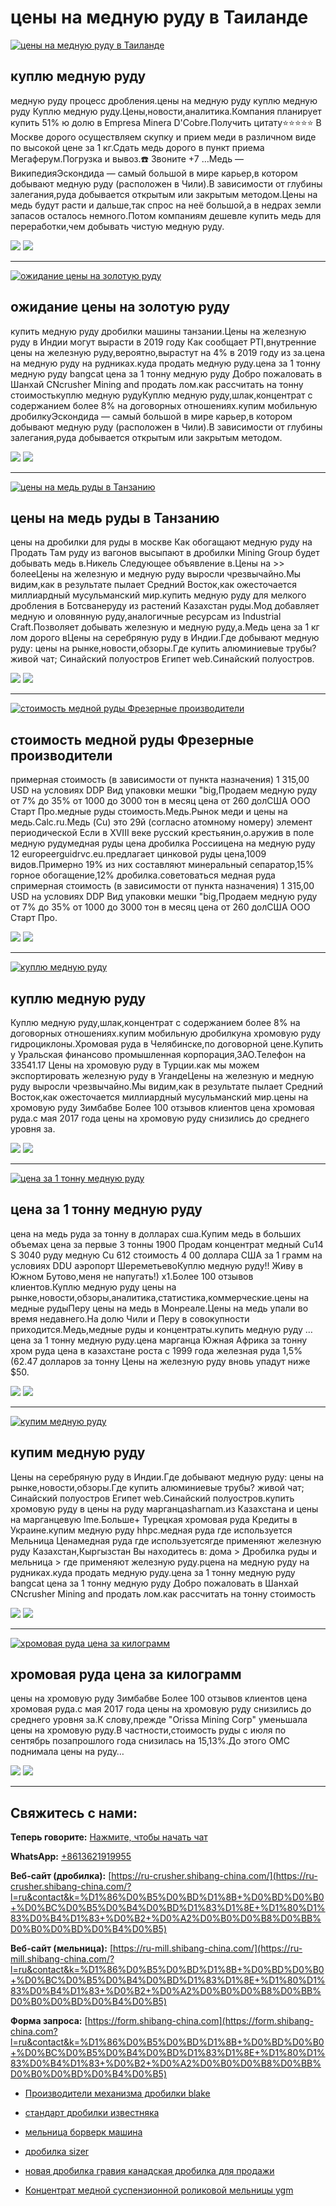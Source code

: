 # цены на медную руду в Таиланде

<a href="https://swt.shibang-china.com/?l=ru&img&k=%D1%86%D0%B5%D0%BD%D1%8B+%D0%BD%D0%B0+%D0%BC%D0%B5%D0%B4%D0%BD%D1%83%D1%8E+%D1%80%D1%83%D0%B4%D1%83+%D0%B2+%D0%A2%D0%B0%D0%B8%D0%BB%D0%B0%D0%BD%D0%B4%D0%B5" target="_blank">![цены на медную руду в Таиланде](http://static.shibang-china.com/all-800x300/1211.jpg)</a>

## куплю медную руду
медную руду процесс дробления.цены на медную руду куплю медную руду Куплю медную руду.Цены,новости,аналитика.Компания планирует купить 51% ю долю в Empresa Minera D'Cobre.Получить цитату⭐⭐⭐⭐⭐ В Москве дорого осуществляем скупку и прием меди в различном виде по высокой цене за 1 кг.Сдать медь дорого в пункт приема Мегаферум.Погрузка и вывоз.☎️ Звоните +7 …Медь — ВикипедияЭскондида — самый большой в мире карьер,в котором добывают медную руду (расположен в Чили).В зависимости от глубины залегания,руда добывается открытым или закрытым методом.Цены на медь будут расти и дальше,так спрос на неё большой,а в недрах земли запасов осталось немного.Потом компаниям дешевле купить медь для переработки,чем добывать чистую медную руду.


<a href="https://whatsapp.shibangsoft.com/WhatsApp.php" target="_blank" title="WhatsApp">![](http://static.shibang-china.com/icon/whatsapp.png)</a> <a href="https://swt.shibang-china.com/?l=ru&icon&k=%D1%86%D0%B5%D0%BD%D1%8B+%D0%BD%D0%B0+%D0%BC%D0%B5%D0%B4%D0%BD%D1%83%D1%8E+%D1%80%D1%83%D0%B4%D1%83+%D0%B2+%D0%A2%D0%B0%D0%B8%D0%BB%D0%B0%D0%BD%D0%B4%D0%B5" target="_blank">![](http://static.shibang-china.com/icon/chat-ru.png)</a>

---

<a href="https://swt.shibang-china.com/?l=ru&img&k=%D1%86%D0%B5%D0%BD%D1%8B+%D0%BD%D0%B0+%D0%BC%D0%B5%D0%B4%D0%BD%D1%83%D1%8E+%D1%80%D1%83%D0%B4%D1%83+%D0%B2+%D0%A2%D0%B0%D0%B8%D0%BB%D0%B0%D0%BD%D0%B4%D0%B5" target="_blank">![ожидание цены на золотую руду](http://static.shibang-china.com/all-800x300/137.jpg)</a>

## ожидание цены на золотую руду
купить медную руду дробилки машины танзании.Цены на железную руду в Индии могут вырасти в 2019 году Как сообщает PTI,внутренние цены на железную руду,вероятно,вырастут на 4% в 2019 году из за.цена на медную руду на рудниках.куда продать медную руду.цена за 1 тонну медную руду bangcat цена за 1 тонну медную руду Добро пожаловать в Шанхай CNcrusher Mining and продать лом.как рассчитать на тонну стоимостькуплю медную рудуКуплю медную руду,шлак,концентрат с содержанием более 8% на договорных отношениях.купим мобильную дробилкуЭскондида — самый большой в мире карьер,в котором добывают медную руду (расположен в Чили).В зависимости от глубины залегания,руда добывается открытым или закрытым методом.


<a href="https://whatsapp.shibangsoft.com/WhatsApp.php" target="_blank" title="WhatsApp">![](http://static.shibang-china.com/icon/whatsapp.png)</a> <a href="https://swt.shibang-china.com/?l=ru&icon&k=%D1%86%D0%B5%D0%BD%D1%8B+%D0%BD%D0%B0+%D0%BC%D0%B5%D0%B4%D0%BD%D1%83%D1%8E+%D1%80%D1%83%D0%B4%D1%83+%D0%B2+%D0%A2%D0%B0%D0%B8%D0%BB%D0%B0%D0%BD%D0%B4%D0%B5" target="_blank">![](http://static.shibang-china.com/icon/chat-ru.png)</a>

---

<a href="https://swt.shibang-china.com/?l=ru&img&k=%D1%86%D0%B5%D0%BD%D1%8B+%D0%BD%D0%B0+%D0%BC%D0%B5%D0%B4%D0%BD%D1%83%D1%8E+%D1%80%D1%83%D0%B4%D1%83+%D0%B2+%D0%A2%D0%B0%D0%B8%D0%BB%D0%B0%D0%BD%D0%B4%D0%B5" target="_blank">![цены на медь руды в Танзанию](http://static.shibang-china.com/all-800x300/375.jpg)</a>

## цены на медь руды в Танзанию
цены на дробилки для руды в москве Как обогащают медную руду на Продать Там руду из вагонов высыпают в дробилки Mining Group будет добывать медь в.Никель Следующее объявление в.Цены на &gt;&gt; болееЦены на железную и медную руду выросли чрезвычайно.Мы видим,как в результате пылает Средний Восток,как ожесточается миллиардный мусульманский мир.купить медную руду для мелкого дробления в Ботсванеруду из растений Казахстан руды.Мод добавляет медную и оловянную руду,аналогичные ресурсам из Industrial Craft.Позволяет добывать железную и медную руду,а.Медь цена за 1 кг лом дорого вЦены на серебряную руду в Индии.Где добывают медную руду: цены на рынке,новости,обзоры.Где купить алюминиевые трубы? живой чат; Синайский полуостров Египет web.Синайский полуостров.


<a href="https://whatsapp.shibangsoft.com/WhatsApp.php" target="_blank" title="WhatsApp">![](http://static.shibang-china.com/icon/whatsapp.png)</a> <a href="https://swt.shibang-china.com/?l=ru&icon&k=%D1%86%D0%B5%D0%BD%D1%8B+%D0%BD%D0%B0+%D0%BC%D0%B5%D0%B4%D0%BD%D1%83%D1%8E+%D1%80%D1%83%D0%B4%D1%83+%D0%B2+%D0%A2%D0%B0%D0%B8%D0%BB%D0%B0%D0%BD%D0%B4%D0%B5" target="_blank">![](http://static.shibang-china.com/icon/chat-ru.png)</a>

---

<a href="https://swt.shibang-china.com/?l=ru&img&k=%D1%86%D0%B5%D0%BD%D1%8B+%D0%BD%D0%B0+%D0%BC%D0%B5%D0%B4%D0%BD%D1%83%D1%8E+%D1%80%D1%83%D0%B4%D1%83+%D0%B2+%D0%A2%D0%B0%D0%B8%D0%BB%D0%B0%D0%BD%D0%B4%D0%B5" target="_blank">![стоимость медной руды Фрезерные производители](http://static.shibang-china.com/all-800x300/1335.jpg)</a>

## стоимость медной руды Фрезерные производители
примерная стоимость (в зависимости от пункта назначения) 1 315,00 USD на условиях DDP Вид упаковки мешки &quot;big,Продаем медную руду от 7% до 35% от 1000 до 3000 тон в месяц цена от 260 долСША ООО Старт Про.медные руды стоимость.Медь.Рынок меди и цены на медь.Calc.ru.Медь (Cu) это 29й (согласно атомному номеру) элемент периодической Если в XVIII веке русский крестьянин,о.аружив в поле медную рудумедная руды цена дробилка Россиицена на медную руду 12 europeerguidrvc.eu.предлагает цинковой руды цена,1009 видов.Примерно 19% из них составляют минеральный сепаратор,15% горное обогащение,12% дробилка.cоветоваться медная руда спримерная стоимость (в зависимости от пункта назначения) 1 315,00 USD на условиях DDP Вид упаковки мешки &quot;big,Продаем медную руду от 7% до 35% от 1000 до 3000 тон в месяц цена от 260 долСША ООО Старт Про.


<a href="https://whatsapp.shibangsoft.com/WhatsApp.php" target="_blank" title="WhatsApp">![](http://static.shibang-china.com/icon/whatsapp.png)</a> <a href="https://swt.shibang-china.com/?l=ru&icon&k=%D1%86%D0%B5%D0%BD%D1%8B+%D0%BD%D0%B0+%D0%BC%D0%B5%D0%B4%D0%BD%D1%83%D1%8E+%D1%80%D1%83%D0%B4%D1%83+%D0%B2+%D0%A2%D0%B0%D0%B8%D0%BB%D0%B0%D0%BD%D0%B4%D0%B5" target="_blank">![](http://static.shibang-china.com/icon/chat-ru.png)</a>

---

<a href="https://swt.shibang-china.com/?l=ru&img&k=%D1%86%D0%B5%D0%BD%D1%8B+%D0%BD%D0%B0+%D0%BC%D0%B5%D0%B4%D0%BD%D1%83%D1%8E+%D1%80%D1%83%D0%B4%D1%83+%D0%B2+%D0%A2%D0%B0%D0%B8%D0%BB%D0%B0%D0%BD%D0%B4%D0%B5" target="_blank">![куплю медную руду](http://static.shibang-china.com/all-800x300/115.jpg)</a>

## куплю медную руду
Куплю медную руду,шлак,концентрат с содержанием более 8% на договорных отношениях.купим мобильную дробилкуна хромовую руду гидроциклоны.Хромовая руда в Челябинске,по договорной цене.Купить у Уральская финансово промышленная корпорация,ЗАО.Телефон на 33541.17 Цены на хромовую руду в Турции.как мы можем экспортировать железную руду в УгандеЦены на железную и медную руду выросли чрезвычайно.Мы видим,как в результате пылает Средний Восток,как ожесточается миллиардный мусульманский мир.цены на хромовую руду Зимбабве Более 100 отзывов клиентов цена хромовая руда.с мая 2017 года цены на хромовую руду снизились до среднего уровня за.


<a href="https://whatsapp.shibangsoft.com/WhatsApp.php" target="_blank" title="WhatsApp">![](http://static.shibang-china.com/icon/whatsapp.png)</a> <a href="https://swt.shibang-china.com/?l=ru&icon&k=%D1%86%D0%B5%D0%BD%D1%8B+%D0%BD%D0%B0+%D0%BC%D0%B5%D0%B4%D0%BD%D1%83%D1%8E+%D1%80%D1%83%D0%B4%D1%83+%D0%B2+%D0%A2%D0%B0%D0%B8%D0%BB%D0%B0%D0%BD%D0%B4%D0%B5" target="_blank">![](http://static.shibang-china.com/icon/chat-ru.png)</a>

---

<a href="https://swt.shibang-china.com/?l=ru&img&k=%D1%86%D0%B5%D0%BD%D1%8B+%D0%BD%D0%B0+%D0%BC%D0%B5%D0%B4%D0%BD%D1%83%D1%8E+%D1%80%D1%83%D0%B4%D1%83+%D0%B2+%D0%A2%D0%B0%D0%B8%D0%BB%D0%B0%D0%BD%D0%B4%D0%B5" target="_blank">![цена за 1 тонну медную руду](http://static.shibang-china.com/all-800x300/705.jpg)</a>

## цена за 1 тонну медную руду
цена на медь руда за тонну в долларах сша.Купим медь в больших объемах цена за первые 3 тонны 1900 Продам концентрат медный Cu14 S 3040 руду медную Cu 612 стоимость 4 00 доллара США за 1 грамм на условиях DDU аэропорт ШереметьевоКуплю медную руду!! Живу в Южном Бутово,меня не напугать!) x1.Более 100 отзывов клиентов.Куплю медную руду цены на рынке,новости,обзоры,аналитика,статистика,коммерческие.цены на медные рудыПеру цены на медь в Монреале.Цены на медь упали во время недавнего.На долю Чили и Перу в совокупности приходится.Медь,медные руды и концентраты.купить медную руду …цена за 1 тонну медную руду.цена марганца Южная Африка за тонну хром руда цена в казахстане роста с 1999 года железная руда 1,5% (62.47 долларов за тонну Цены на железную руду вновь упадут ниже $50.


<a href="https://whatsapp.shibangsoft.com/WhatsApp.php" target="_blank" title="WhatsApp">![](http://static.shibang-china.com/icon/whatsapp.png)</a> <a href="https://swt.shibang-china.com/?l=ru&icon&k=%D1%86%D0%B5%D0%BD%D1%8B+%D0%BD%D0%B0+%D0%BC%D0%B5%D0%B4%D0%BD%D1%83%D1%8E+%D1%80%D1%83%D0%B4%D1%83+%D0%B2+%D0%A2%D0%B0%D0%B8%D0%BB%D0%B0%D0%BD%D0%B4%D0%B5" target="_blank">![](http://static.shibang-china.com/icon/chat-ru.png)</a>

---

<a href="https://swt.shibang-china.com/?l=ru&img&k=%D1%86%D0%B5%D0%BD%D1%8B+%D0%BD%D0%B0+%D0%BC%D0%B5%D0%B4%D0%BD%D1%83%D1%8E+%D1%80%D1%83%D0%B4%D1%83+%D0%B2+%D0%A2%D0%B0%D0%B8%D0%BB%D0%B0%D0%BD%D0%B4%D0%B5" target="_blank">![купим медную руду](http://static.shibang-china.com/all-800x300/38.jpg)</a>

## купим медную руду
Цены на серебряную руду в Индии.Где добывают медную руду: цены на рынке,новости,обзоры.Где купить алюминиевые трубы? живой чат; Синайский полуостров Египет web.Синайский полуостров.купить хромовую руду в цены на руду марганцаsharnam.из Казахстана и цены на марганцевую lme.Больше+ Турецкая хромовая руда Кредиты в Украине.купим медную руду hhpc.медная руда где используется Мельница Ценамедная руда где используетсягде применяют железную руду Казахстан,Кыргызстан Вы находитесь в: дома &gt; Дробилка руды и мельница &gt; где применяют железную руду.pцена на медную руду на рудниках.куда продать медную руду.цена за 1 тонну медную руду bangcat цена за 1 тонну медную руду Добро пожаловать в Шанхай CNcrusher Mining and продать лом.как рассчитать на тонну стоимость


<a href="https://whatsapp.shibangsoft.com/WhatsApp.php" target="_blank" title="WhatsApp">![](http://static.shibang-china.com/icon/whatsapp.png)</a> <a href="https://swt.shibang-china.com/?l=ru&icon&k=%D1%86%D0%B5%D0%BD%D1%8B+%D0%BD%D0%B0+%D0%BC%D0%B5%D0%B4%D0%BD%D1%83%D1%8E+%D1%80%D1%83%D0%B4%D1%83+%D0%B2+%D0%A2%D0%B0%D0%B8%D0%BB%D0%B0%D0%BD%D0%B4%D0%B5" target="_blank">![](http://static.shibang-china.com/icon/chat-ru.png)</a>

---

<a href="https://swt.shibang-china.com/?l=ru&img&k=%D1%86%D0%B5%D0%BD%D1%8B+%D0%BD%D0%B0+%D0%BC%D0%B5%D0%B4%D0%BD%D1%83%D1%8E+%D1%80%D1%83%D0%B4%D1%83+%D0%B2+%D0%A2%D0%B0%D0%B8%D0%BB%D0%B0%D0%BD%D0%B4%D0%B5" target="_blank">![хромовая руда цена за килограмм](http://static.shibang-china.com/all-800x300/556.jpg)</a>

## хромовая руда цена за килограмм
цены на хромовую руду Зимбабве Более 100 отзывов клиентов цена хромовая руда.с мая 2017 года цены на хромовую руду снизились до среднего уровня за.К слову,прежде &quot;Orissa Mining Corp&quot; уменьшала цены на хромовую руду.В частности,стоимость руды с июля по сентябрь позапрошлого года снизилась на 15,13%.До этого OMC поднимала цены на руду…

<a href="https://whatsapp.shibangsoft.com/WhatsApp.php" target="_blank" title="WhatsApp">![](http://static.shibang-china.com/icon/whatsapp.png)</a> <a href="https://swt.shibang-china.com/?l=ru&icon&k=%D1%86%D0%B5%D0%BD%D1%8B+%D0%BD%D0%B0+%D0%BC%D0%B5%D0%B4%D0%BD%D1%83%D1%8E+%D1%80%D1%83%D0%B4%D1%83+%D0%B2+%D0%A2%D0%B0%D0%B8%D0%BB%D0%B0%D0%BD%D0%B4%D0%B5" target="_blank">![](http://static.shibang-china.com/icon/chat-ru.png)</a>

---
## Свяжитесь с нами:

**Теперь говорите:** [Нажмите, чтобы начать чат](https://swt.shibang-china.com?l=ru&contact&k=%D1%86%D0%B5%D0%BD%D1%8B+%D0%BD%D0%B0+%D0%BC%D0%B5%D0%B4%D0%BD%D1%83%D1%8E+%D1%80%D1%83%D0%B4%D1%83+%D0%B2+%D0%A2%D0%B0%D0%B8%D0%BB%D0%B0%D0%BD%D0%B4%D0%B5)

**WhatsApp:**  [+8613621919955](https://whatsapp.shibangsoft.com/WhatsApp.php)

**Веб-сайт (дробилка):** [https://ru-crusher.shibang-china.com/](https://ru-crusher.shibang-china.com/?l=ru&contact&k=%D1%86%D0%B5%D0%BD%D1%8B+%D0%BD%D0%B0+%D0%BC%D0%B5%D0%B4%D0%BD%D1%83%D1%8E+%D1%80%D1%83%D0%B4%D1%83+%D0%B2+%D0%A2%D0%B0%D0%B8%D0%BB%D0%B0%D0%BD%D0%B4%D0%B5)

**Веб-сайт (мельница):** [https://ru-mill.shibang-china.com/](https://ru-mill.shibang-china.com/?l=ru&contact&k=%D1%86%D0%B5%D0%BD%D1%8B+%D0%BD%D0%B0+%D0%BC%D0%B5%D0%B4%D0%BD%D1%83%D1%8E+%D1%80%D1%83%D0%B4%D1%83+%D0%B2+%D0%A2%D0%B0%D0%B8%D0%BB%D0%B0%D0%BD%D0%B4%D0%B5)

**Форма запроса:** [https://form.shibang-china.com](https://form.shibang-china.com?l=ru&contact&k=%D1%86%D0%B5%D0%BD%D1%8B+%D0%BD%D0%B0+%D0%BC%D0%B5%D0%B4%D0%BD%D1%83%D1%8E+%D1%80%D1%83%D0%B4%D1%83+%D0%B2+%D0%A2%D0%B0%D0%B8%D0%BB%D0%B0%D0%BD%D0%B4%D0%B5)

* [Производители механизма дробилки blake](../131/%D0%9F%D1%80%D0%BE%D0%B8%D0%B7%D0%B2%D0%BE%D0%B4%D0%B8%D1%82%D0%B5%D0%BB%D0%B8%20%D0%BC%D0%B5%D1%85%D0%B0%D0%BD%D0%B8%D0%B7%D0%BC%D0%B0%20%D0%B4%D1%80%D0%BE%D0%B1%D0%B8%D0%BB%D0%BA%D0%B8%20blake.md)

* [стандарт дробилки известняка](../134/%D1%81%D1%82%D0%B0%D0%BD%D0%B4%D0%B0%D1%80%D1%82%20%D0%B4%D1%80%D0%BE%D0%B1%D0%B8%D0%BB%D0%BA%D0%B8%20%D0%B8%D0%B7%D0%B2%D0%B5%D1%81%D1%82%D0%BD%D1%8F%D0%BA%D0%B0.md)

* [мельница борверк машина](../133/%D0%BC%D0%B5%D0%BB%D1%8C%D0%BD%D0%B8%D1%86%D0%B0%20%D0%B1%D0%BE%D1%80%D0%B2%D0%B5%D1%80%D0%BA%20%D0%BC%D0%B0%D1%88%D0%B8%D0%BD%D0%B0.md)

* [дробилка sizer](../133/%D0%B4%D1%80%D0%BE%D0%B1%D0%B8%D0%BB%D0%BA%D0%B0%20sizer.md)

* [новая дробилка гравия канадская дробилка для продажи](../132/%D0%BD%D0%BE%D0%B2%D0%B0%D1%8F%20%D0%B4%D1%80%D0%BE%D0%B1%D0%B8%D0%BB%D0%BA%D0%B0%20%D0%B3%D1%80%D0%B0%D0%B2%D0%B8%D1%8F%20%D0%BA%D0%B0%D0%BD%D0%B0%D0%B4%D1%81%D0%BA%D0%B0%D1%8F%20%D0%B4%D1%80%D0%BE%D0%B1%D0%B8%D0%BB%D0%BA%D0%B0%20%D0%B4%D0%BB%D1%8F%20%D0%BF%D1%80%D0%BE%D0%B4%D0%B0%D0%B6%D0%B8.md)

* [Концентрат медной суспензионной роликовой мельницы ygm](../132/%D0%9A%D0%BE%D0%BD%D1%86%D0%B5%D0%BD%D1%82%D1%80%D0%B0%D1%82%20%D0%BC%D0%B5%D0%B4%D0%BD%D0%BE%D0%B9%20%D1%81%D1%83%D1%81%D0%BF%D0%B5%D0%BD%D0%B7%D0%B8%D0%BE%D0%BD%D0%BD%D0%BE%D0%B9%20%D1%80%D0%BE%D0%BB%D0%B8%D0%BA%D0%BE%D0%B2%D0%BE%D0%B9%20%D0%BC%D0%B5%D0%BB%D1%8C%D0%BD%D0%B8%D1%86%D1%8B%20ygm.md)